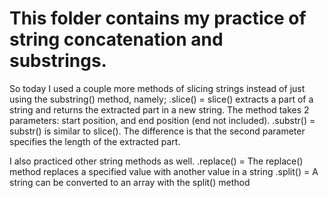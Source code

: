 # This folder contains my practice of string concatenation and substrings.
So today I used a couple more methods of slicing strings instead of just using the substring() method, namely;
.slice() = slice() extracts a part of a string and returns the extracted part in a new string.
			The method takes 2 parameters: start position, and end position (end not included).
.substr() = substr() is similar to slice().
			The difference is that the second parameter specifies the length of the extracted part.

I also practiced other string methods as well.
.replace() = The replace() method replaces a specified value with another value in a string
.split() = A string can be converted to an array with the split() method